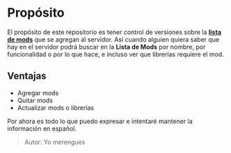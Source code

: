 # Propósito

El propósito de este repositorio es tener control de versiones sobre la [**lista de mods**][Lista] que se agregan al servidor. Así cuando alguien quiera saber que hay en el servidor podrá buscar en la **Lista de Mods** por nombre, por funcionalidad o por lo que hace, e incluso ver que librerías requiere el mod.

## Ventajas

- Agregar mods
- Quitar mods
- Actualizar mods o librerías

Por ahora es todo lo que puedo expresar e intentaré mantener la información en español.

> Autor: Yo merengues

[Lista]: https://github.com/Randall-MC/Minecraft/blob/espa%C3%B1ol/Mod-List.md
